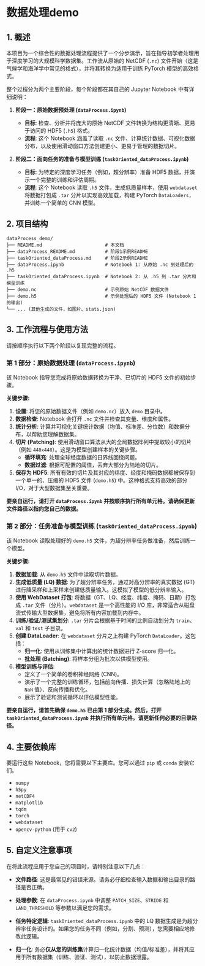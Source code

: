 # 数据处理demo

## 1. 概述

本项目为一个综合性的数据处理流程提供了一个分步演示，旨在指导初学者处理用于深度学习的大规模科学数据集。工作流从原始的 NetCDF (`.nc`) 文件开始（这是气候学和海洋学中常见的格式），并将其转换为适用于训练 PyTorch 模型的高效格式。

整个过程分为两个主要阶段，每个阶段都在其自己的 Jupyter Notebook 中有详细说明：

1.  **阶段一：原始数据预处理 (`dataProcess.ipynb`)**
    *   **目标**: 检查、分析并将庞大的原始 NetCDF 文件转换为结构更清晰、更易于访问的 HDF5 (`.h5`) 格式。
    *   **流程**: 这个 Notebook 涵盖了读取 `.nc` 文件、计算统计数据、可视化数据分布，以及使用滑动窗口方法创建更小、更易于管理的数据切片。

2.  **阶段二：面向任务的准备与模型训练 (`taskOriented_dataProcess.ipynb`)**
    *   **目标**: 为特定的深度学习任务（例如，超分辨率）准备 HDF5 数据，并演示一个完整的训练和评估周期。
    *   **流程**: 这个 Notebook 读取 `.h5` 文件，生成低质量样本，使用 `webdataset` 将数据打包成 `.tar` 分片以实现高效加载，构建 PyTorch `DataLoaders`，并训练一个简单的 CNN 模型。

## 2. 项目结构

```
dataProcess_demo/
├── README.md                       # 本文档
├── dataProcess_README.md           # 阶段1示例README
├── taskOriented_dataProcess.md     # 阶段2示例README
├── dataProcess.ipynb               # Notebook 1: 从原始 .nc 到处理后的 .h5
├── taskOriented_dataProcess.ipynb  # Notebook 2: 从 .h5 到 .tar 分片和模型训练
├── demo.nc                         # 示例原始 NetCDF 数据文件
├── demo.h5                         # 示例处理后的 HDF5 文件 (Notebook 1 的输出)
└── ... (其他生成的文件，如图片、stats.json)
```

## 3. 工作流程与使用方法

请按顺序执行以下两个阶段以复现完整的流程。

### 第 1 部分：原始数据处理 (`dataProcess.ipynb`)

该 Notebook 指导您完成将原始数据转换为干净、已切片的 HDF5 文件的初始步骤。

**关键步骤:**

1.  **设置**: 将您的原始数据文件（例如 `demo.nc`）放入 `demo` 目录中。
2.  **数据检查**: Notebook 会打开 `.nc` 文件并检查其变量、维度和属性。
3.  **统计分析**: 计算并可视化关键统计数据（均值、标准差、分位数）和数据分布，以帮助您理解数据集。
4.  **切片 (Patching)**: 使用滑动窗口算法从大的全局数据阵列中提取较小的切片（例如 `448x448`）。这是为模型创建样本的关键步骤。
    *   **循环填充**: 处理全球经度数据的日界线回绕问题。
    *   **数据过滤**: 根据可配置的阈值，丢弃大部分为陆地的切片。
5.  **保存为 HDF5**: 所有有效的切片及其对应的纬度、经度和掩码数据都被保存到一个单一的、压缩的 HDF5 文件 (`demo.h5`) 中。这种格式支持高效的部分 I/O，对于大型数据集至关重要。

**要亲自运行，请打开 `dataProcess.ipynb` 并按顺序执行所有单元格。请确保更新文件路径以指向您自己的数据。**

### 第 2 部分：任务准备与模型训练 (`taskOriented_dataProcess.ipynb`)

该 Notebook 读取处理好的 `demo.h5` 文件，为超分辨率任务做准备，然后训练一个模型。

**关键步骤:**

1.  **数据加载**: 从 `demo.h5` 文件中读取切片数据。
2.  **生成低质量 (LQ) 数据**: 为了超分辨率任务，通过对高分辨率的真实数据 (GT) 进行降采样和上采样来创建低质量输入。这模拟了模型的低分辨率输入。
3.  **使用 WebDataset 打包**: 将数据（GT、LQ、经度、纬度、掩码、日期）打包成 `.tar` 文件（分片）。`webdataset` 是一个高性能的 I/O 库，非常适合从磁盘流式传输大型数据集，避免将所有内容加载到内存中。
4.  **训练/验证/测试集划分**: `.tar` 分片会根据基于时间的比例自动划分为 `train`、`val` 和 `test` 子目录。
5.  **创建 DataLoader**: 在 `webdataset` 分片之上构建 PyTorch `DataLoader`。这包括：
    *   **归一化**: 使用从训练集中计算出的统计数据进行 Z-score 归一化。
    *   **批处理 (Batching)**: 将样本分组为批次以供模型使用。
6.  **模型训练与评估**:
    *   定义了一个简单的卷积神经网络 (CNN)。
    *   演示了一个完整的训练循环，包括前向传播、损失计算（忽略陆地上的 `NaN` 值）、反向传播和优化。
    *   展示了验证和测试循环以评估模型性能。

**要亲自运行，请首先确保 `demo.h5` 已由第 1 部分生成。然后，打开 `taskOriented_dataProcess.ipynb` 并执行所有单元格。请更新任何必要的目录路径。**

## 4. 主要依赖库

要运行这些 Notebook，您将需要以下主要库。您可以通过 `pip` 或 `conda` 安装它们。

-   `numpy`
-   `h5py`
-   `netCDF4`
-   `matplotlib`
-   `tqdm`
-   `torch`
-   `webdataset`
-   `opencv-python` (用于 `cv2`)

## 5. 自定义注意事项

在将此流程应用于您自己的项目时，请特别注意以下几点：

*   **文件路径**: 这是最常见的错误来源。请务必仔细检查输入数据和输出目录的路径是否正确。

*   **处理参数**: 在 `dataProcess.ipynb` 中调整 `PATCH_SIZE`、`STRIDE` 和 `LAND_THRESHOLD` 等参数以满足您的需求。
*   **任务特定逻辑**: `taskOriented_dataProcess.ipynb` 中的 LQ 数据生成是为超分辨率任务设计的。如果您的任务不同（例如，分割、预测），您需要相应地修改此逻辑。

*   **归一化**: 务必**仅从您的训练集**计算归一化统计数据（均值/标准差），并将其应用于所有数据集（训练、验证、测试），以防止数据泄露。